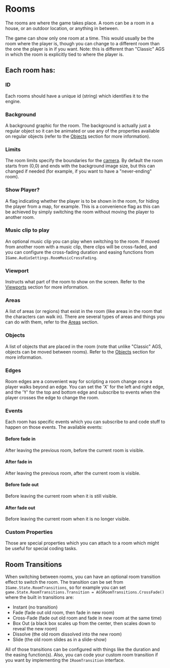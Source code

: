 # Rooms

The rooms are where the game takes place. A room can be a room in a house, or an outdoor location, or anything in between.

The game can show only one room at a time. This would usually be the room where the player is, though you can change to a different room than the one the player is in if you want. Note: this is different than "Classic" AGS in which the room is explicitly tied to where the player is.

## Each room has:

### ID

Each rooms should have a unique id (string) which identifies it to the engine.

### Background

A background graphic for the room. The background is actually just a regular object so it can be animated or use any of the properties available on regular objects (refer to the [Objects](objects.md) section for more information).

### Limits

The room limits specify the boundaries for the [camera](viewports.md#Camera). By default the room starts from (0,0) and ends with the background image size, but this can changed if needed (for example, if you want to have a "never-ending" room).

### Show Player? 

A flag indicating whether the player is to be shown in the room, for hiding the player from a map, for example. This is a convenience flag as this can be achieved by simply switching the room without moving the player to another room.

### Music clip to play

An optional music clip you can play when switching to the room. If moved from another room with a music clip, there clips will be cross-faded, and you can configure the cross-fading duration and easing functions from `IGame.AudioSettings.RoomMusicCrossFading`.

### Viewport

Instructs what part of the room to show on the screen.
Refer to the [Viewports](viewports.md) section for more information.
	
### Areas

A list of areas (or regions) that exist in the room (like areas in the room that the characters can walk in). There are several types of areas and things you can do with them, refer to the [Areas](areas.md) section.

### Objects

A list of objects that are placed in the room (note that unlike "Classic" AGS, objects can be moved between rooms). Refer to the [Objects](objects.md) section for more information.

### Edges

Room edges are a convenient way for scripting a room change once a player walks beyond an edge. You can set the 'X' for the left and right edge, and the 'Y' for the top and bottom edge and subscribe to events when the player crosses the edge to change the room.

### Events

Each room has specific events which you can subscribe to and code stuff to happen on those events. The available events:
#### Before fade in

After leaving the previous room, before the current room is visible.

#### After fade in

After leaving the previous room, after the current room is visible.

#### Before fade out

Before leaving the current room when it is still visible.

#### After fade out

Before leaving the current room when it is no longer visible.

### Custom Properties

Those are special properties which you can attach to a room which might be useful for special coding tasks.

## Room Transitions

When switching between rooms, you can have an optional room transition effect to switch the room.
The transition can be set from `IGame.State.RoomTransitions`, so for example you can set `game.State.RoomTransitions.Transition = AGSRoomTransitions.CrossFade()` where the built in transitions are:

- Instant (no transition)
- Fade (fade out old room, then fade in new room)
- Cross-Fade (fade out old room and fade in new room at the same time)
- Box Out (a black box scales up from the center, then scales down to reveal the new room)
- Dissolve (the old room dissolved into the new room)
- Slide (the old room slides as in a slide-show)

All of those transitions can be configured with things like the duration and the easing function(s). 
Also, you can code your custom room transition if you want by implementing the `IRoomTransition` interface.
